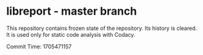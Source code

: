 # libreport - master branch

This repository contains frozen state of the repository.
Its history is cleared. It is used only for static code
analysis with Codacy.

Commit Time: 1705471157